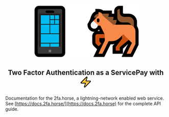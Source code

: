 <p align="center"><img src="images/header_emojis.png" alt="Header phone horse emoji"></p>

<h2 align="center">Two Factor Authentication as a Service<span class="clause-separation"></span>Pay with <img class="inline" alt="lightning" src="images/medium_lightning.png"></h2>

Documentation for the 2fa.horse, a lightning-network enabled web service. See [https://docs.2fa.horse/](https://docs.2fa.horse) for the complete API guide.

